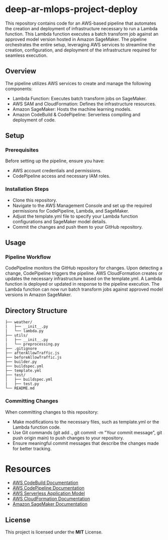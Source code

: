 # deep-ar-mlops-project-deploy

This repository contains code for an AWS-based pipeline that automates the creation and deployment of infrastructure necessary to run a Lambda function. This Lambda function executes a batch transform job against an approved model version hosted in Amazon SageMaker. The pipeline orchestrates the entire setup, leveraging AWS services to streamline the creation, configuration, and deployment of the infrastructure required for seamless execution.

## Overview

The pipeline utilizes AWS services to create and manage the following components:

+ Lambda Function: Executes batch transform jobs on SageMaker.
+ AWS SAM and CloudFormation: Defines the infrastructure resources.
+ Amazon SageMaker: Hosts the machine learning models.
+ Amazon CodeBuild & CodePipeline: Serverless compiling and deployment of code.

## Setup
### Prerequisites
Before setting up the pipeline, ensure you have:

+ AWS account credentials and permissions.
+ CodePipeline access and necessary IAM roles.
  
### Installation Steps  
+ Clone this repository.
+ Navigate to the AWS Management Console and set up the required permissions for CodePipeline, Lambda, and SageMaker.
+ Adjust the template.yml file to specify your Lambda function configurations and SageMaker model details.
+ Commit the changes and push them to your GitHub repository.
## Usage
### Pipeline Workflow
CodePipeline monitors the GitHub repository for changes.
Upon detecting a change, CodePipeline triggers the pipeline.
AWS CloudFormation creates or updates the necessary infrastructure based on the template.yml.
A Lambda function is deployed or updated in response to the pipeline execution.
The Lambda function can now run batch transform jobs against approved model versions in Amazon SageMaker.
## Directory Structure
```
├── weather/
|   ├── __init__.py
|   └── lambda.py
├── utils/
|   ├── __init__.py
|   └── preprocessing.py
├── .gitignore
├── afterAllowTraffic.js
├── beforeAllowTraffic.js
├── builder.py
├── buildspec.yml
├── template.yml
├── test/
│   ├── buildspec.yml
|   ├── test.py
└── README.md
```
### Committing Changes
When committing changes to this repository:

+ Make modifications to the necessary files, such as template.yml or the Lambda function code.
+ Use Git commands (git add ., git commit -m "Your commit message", git push origin main) to push changes to your repository.
+ Ensure meaningful commit messages that describe the changes made for better tracking.

# Resources
+ [AWS CodeBuild Documentation](https://docs.aws.amazon.com/codebuild/latest/userguide/welcome.html)
+ [AWS CodePipeline Documentation](https://docs.aws.amazon.com/codepipeline/latest/userguide/welcome.html)
+ [AWS Serverless Application Model](https://docs.aws.amazon.com/serverless-application-model/latest/developerguide/what-is-sam.html)
+ [AWS CloudFormation Documentation](https://docs.aws.amazon.com/AWSCloudFormation/latest/UserGuide/Welcome.html)
+ [Amazon SageMaker Documentation](https://docs.aws.amazon.com/sagemaker/latest/dg/whatis.html)

## License
This project is licensed under the **MIT** License.
